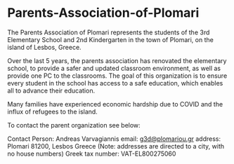 # Parents-Association-of-Plomari

The Parents Association of Plomari represents the students of the 3rd Elementary School and 2nd Kindergarten in the town of Plomari, on the island of Lesbos, Greece.

Over the last 5 years, the parents association has renovated the elementary school, to provide a safer and updated classroom environment, as well as provide one PC to the classrooms. The goal of this organization is to ensure every student in the school has access to a safe education, which enables all to advance their education.

Many families have experienced economic hardship due to COVID and the influx of refugees to the island.

To contact the parent organization see below:

Contact Person:  Andreas Varvagiannis
email: g3d@plomariou.gr
address: Plomari 81200, Lesbos Greece
(Note: addresses are directed to a city, with no house numbers)
Greek tax number: VAT-EL800275060

